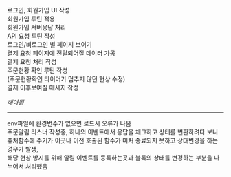로그인, 회원가입 UI 작성  
회원가입 루틴 적용  
회원가입 서버응답 처리  
API 요청 루틴 작성  
로그인/비로그인 별 페이지 보이기  
결제 요청 페이지에 전달되어질 데이터 가공  
결제 요청 처리 작성  
주문현황 확인 루틴 작성  
(주문현황확인 타이머가 멈추지 않던 현상 수정)  
결제 이후보여질 메세지 작성  

*해야됨*  

--------------------------------------------------------------------  

env파일에 환경변수가 없으면 로드시 오류가 나옴  
주문알림 리스너 작성중, 하나의 이벤트에서 응답을 체크하고 상태를 변환하려다 보니  
퓨처함수에 주기가 어긋나 이전 호출된 함수가 미처 종료되지 못하고 상태변경을 하는 경우가 발생,  
해당 현상 방지를 위해 알림 이벤트를 등록하는곳과 블록의 상태를 변경하는 부분을 나누어서 처리했음  
